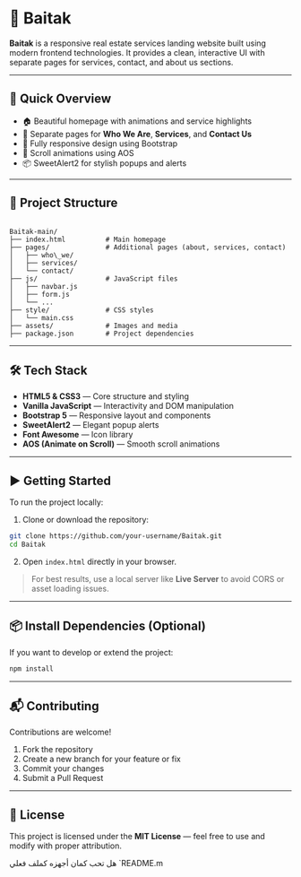 # 📘 Baitak

**Baitak** is a responsive real estate services landing website built using modern frontend technologies. It provides a clean, interactive UI with separate pages for services, contact, and about us sections.

---

## 🚀 Quick Overview

- 🏠 Beautiful homepage with animations and service highlights  
- 📄 Separate pages for **Who We Are**, **Services**, and **Contact Us**  
- 📱 Fully responsive design using Bootstrap  
- 🎨 Scroll animations using AOS  
- 📦 SweetAlert2 for stylish popups and alerts

---

## 📂 Project Structure

```

Baitak-main/
├── index.html          # Main homepage
├── pages/              # Additional pages (about, services, contact)
│   ├── who\_we/
│   ├── services/
│   └── contact/
├── js/                 # JavaScript files
│   ├── navbar.js
│   ├── form.js
│   └── ...
├── style/              # CSS styles
│   └── main.css
├── assets/             # Images and media
├── package.json        # Project dependencies

````

---

## 🛠️ Tech Stack

- **HTML5 & CSS3** — Core structure and styling  
- **Vanilla JavaScript** — Interactivity and DOM manipulation  
- **Bootstrap 5** — Responsive layout and components  
- **SweetAlert2** — Elegant popup alerts  
- **Font Awesome** — Icon library  
- **AOS (Animate on Scroll)** — Smooth scroll animations

---

## ▶️ Getting Started

To run the project locally:

1. Clone or download the repository:
```bash
git clone https://github.com/your-username/Baitak.git
cd Baitak
````

2. Open `index.html` directly in your browser.

> For best results, use a local server like **Live Server** to avoid CORS or asset loading issues.

---

## 📦 Install Dependencies (Optional)

If you want to develop or extend the project:

```bash
npm install
```

---

## 📬 Contributing

Contributions are welcome!

1. Fork the repository
2. Create a new branch for your feature or fix
3. Commit your changes
4. Submit a Pull Request

---

## 📄 License

This project is licensed under the **MIT License** — feel free to use and modify with proper attribution.


هل تحب كمان أجهزه كملف فعلي `README.m
